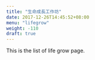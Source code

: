 ```yaml
---
title: "生命成長工作坊"
date: 2017-12-26T14:45:52+08:00
menu: "lifegrow"
weight: -110
draft: true
---
```

This is the list of life grow page.
